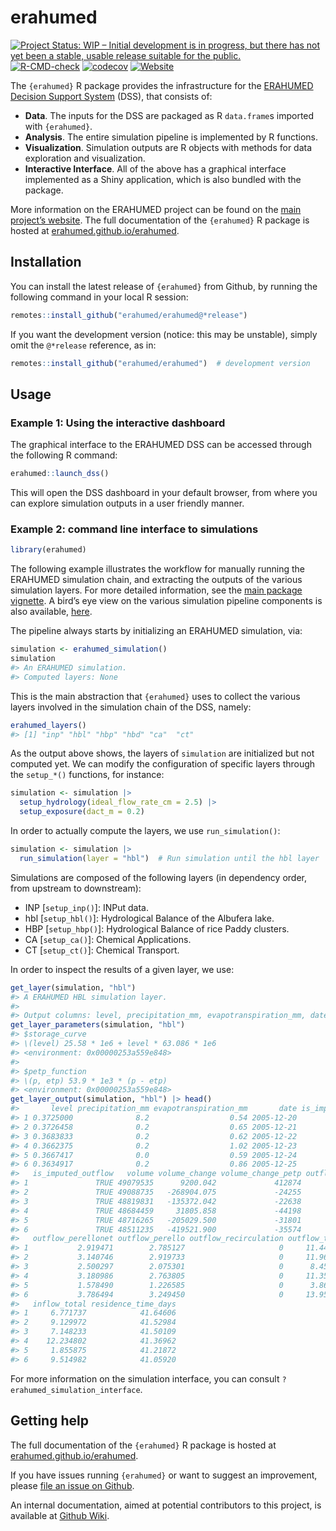 
<!-- README.md is generated from README.Rmd. Please edit that file -->

# erahumed

<!-- badges: start -->

[![Project Status: WIP – Initial development is in progress, but there
has not yet been a stable, usable release suitable for the
public.](https://www.repostatus.org/badges/latest/wip.svg)](https://www.repostatus.org/#wip)
[![R-CMD-check](https://github.com/erahumed/erahumed/actions/workflows/R-CMD-check.yaml/badge.svg)](https://github.com/erahumed/erahumed/actions/workflows/R-CMD-check.yaml)
[![codecov](https://codecov.io/gh/erahumed/erahumed/graph/badge.svg?token=72POLBUEUR)](https://codecov.io/gh/erahumed/erahumed)
[![Website](https://img.shields.io/badge/Website-here-blue)](https://erahumed.github.io/erahumed/)
<!-- badges: end -->

The `{erahumed}` R package provides the infrastructure for the [ERAHUMED
Decision Support
System](https://www.erahumed.com/decision-support-system/) (DSS), that
consists of:

- **Data**. The inputs for the DSS are packaged as R `data.frame`s
  imported with `{erahumed}`.
- **Analysis**. The entire simulation pipeline is implemented by R
  functions.
- **Visualization**. Simulation outputs are R objects with methods for
  data exploration and visualization.
- **Interactive Interface**. All of the above has a graphical interface
  implemented as a Shiny application, which is also bundled with the
  package.

More information on the ERAHUMED project can be found on the [main
project’s website](https://www.erahumed.com/). The full documentation of
the `{erahumed}` R package is hosted at
[erahumed.github.io/erahumed](https://erahumed.github.io/erahumed/).

## Installation

You can install the latest release of `{erahumed}` from Github, by
running the following command in your local R session:

``` r
remotes::install_github("erahumed/erahumed@*release")
```

If you want the development version (notice: this may be unstable),
simply omit the `@*release` reference, as in:

``` r
remotes::install_github("erahumed/erahumed")  # development version
```

## Usage

### Example 1: Using the interactive dashboard

The graphical interface to the ERAHUMED DSS can be accessed through the
following R command:

``` r
erahumed::launch_dss()
```

This will open the DSS dashboard in your default browser, from where you
can explore simulation outputs in a user friendly manner.

### Example 2: command line interface to simulations

``` r
library(erahumed)
```

The following example illustrates the workflow for manually running the
ERAHUMED simulation chain, and extracting the outputs of the various
simulation layers. For more detailed information, see the [main package
vignette](https://erahumed.github.io/erahumed/articles/erahumed-workflow.html).
A bird’s eye view on the various simulation pipeline components is also
available,
[here](https://erahumed.github.io/erahumed/articles/pipeline-scheme.html).

The pipeline always starts by initializing an ERAHUMED simulation, via:

``` r
simulation <- erahumed_simulation()
simulation
#> An ERAHUMED simulation.
#> Computed layers: None
```

This is the main abstraction that `{erahumed}` uses to collect the
various layers involved in the simulation chain of the DSS, namely:

``` r
erahumed_layers()
#> [1] "inp" "hbl" "hbp" "hbd" "ca"  "ct"
```

As the output above shows, the layers of `simulation` are initialized
but not computed yet. We can modify the configuration of specific layers
through the `setup_*()` functions, for instance:

``` r
simulation <- simulation |>
  setup_hydrology(ideal_flow_rate_cm = 2.5) |>
  setup_exposure(dact_m = 0.2)
```

In order to actually compute the layers, we use `run_simulation()`:

``` r
simulation <- simulation |>
  run_simulation(layer = "hbl")  # Run simulation until the hbl layer
```

Simulations are composed of the following layers (in dependency order,
from upstream to downstream):

- INP \[`setup_inp()`\]: INPut data.
- hbl \[`setup_hbl()`\]: Hydrological Balance of the Albufera lake.
- HBP \[`setup_hbp()`\]: Hydrological Balance of rice Paddy clusters.
- CA \[`setup_ca()`\]: Chemical Applications.
- CT \[`setup_ct()`\]: Chemical Transport.

In order to inspect the results of a given layer, we use:

``` r
get_layer(simulation, "hbl")
#> A ERAHUMED HBL simulation layer.
#> 
#> Output columns: level, precipitation_mm, evapotranspiration_mm, date, is_imputed_level, is_imputed_outflow, volume, volume_change, volume_change_petp, outflow_pujol, outflow_perellonet, outflow_perello, outflow_recirculation, outflow_total, inflow_total, residence_time_days
get_layer_parameters(simulation, "hbl")
#> $storage_curve
#> \(level) 25.58 * 1e6 + level * 63.086 * 1e6
#> <environment: 0x00000253a559e848>
#> 
#> $petp_function
#> \(p, etp) 53.9 * 1e3 * (p - etp)
#> <environment: 0x00000253a559e848>
get_layer_output(simulation, "hbl") |> head()
#>       level precipitation_mm evapotranspiration_mm       date is_imputed_level
#> 1 0.3725000              8.2                  0.54 2005-12-20            FALSE
#> 2 0.3726458              0.2                  0.65 2005-12-21            FALSE
#> 3 0.3683833              0.2                  0.62 2005-12-22            FALSE
#> 4 0.3662375              0.2                  1.02 2005-12-23            FALSE
#> 5 0.3667417              0.0                  0.59 2005-12-24            FALSE
#> 6 0.3634917              0.2                  0.86 2005-12-25            FALSE
#>   is_imputed_outflow   volume volume_change volume_change_petp outflow_pujol
#> 1               TRUE 49079535      9200.042             412874      5.739292
#> 2               TRUE 49088735   -268904.075             -24255      5.901080
#> 3               TRUE 48819831   -135372.042             -22638      3.877427
#> 4               TRUE 48684459     31805.858             -44198      5.410336
#> 5               TRUE 48716265   -205029.500             -31801      1.055759
#> 6               TRUE 48511235   -419521.900             -35574      6.922879
#>   outflow_perellonet outflow_perello outflow_recirculation outflow_total
#> 1           2.919471        2.785127                     0     11.443889
#> 2           3.140746        2.919733                     0     11.961558
#> 3           2.500297        2.075301                     0      8.453025
#> 4           3.180986        2.763805                     0     11.355127
#> 5           1.578490        1.226585                     0      3.860835
#> 6           3.786494        3.249450                     0     13.958823
#>   inflow_total residence_time_days
#> 1     6.771737            41.64606
#> 2     9.129972            41.52984
#> 3     7.148233            41.50109
#> 4    12.234802            41.36962
#> 5     1.855875            41.21872
#> 6     9.514982            41.05920
```

For more information on the simulation interface, you can consult
`?erahumed_simulation_interface`.

## Getting help

The full documentation of the `{erahumed}` R package is hosted at
[erahumed.github.io/erahumed](https://erahumed.github.io/erahumed/).

If you have issues running `{erahumed}` or want to suggest an
improvement, please [file an issue on
Github](https://github.com/erahumed/erahumed/issues).

An internal documentation, aimed at potential contributors to this
project, is available at [Github
Wiki](https://github.com/erahumed/erahumed/wiki).
